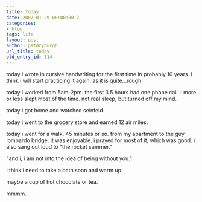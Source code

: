 ```yaml
---
title: Today
date: 2007-01-29 00:00:00 Z
categories:
- blog
tags: life
layout: post
author: patdryburgh
url_title: today
old_entry_id: 314
---
```


today i wrote in cursive handwriting for the first time in probably 10 years. i think i will start practicing it again, as it is quite...rough.

today i worked from 5am-2pm. the first 3.5 hours had one phone call. i more or less slept most of the time. not real sleep, but turned off my mind.

today i got home and watched seinfeld.

today i went to the grocery store and earned 12 air miles.

today i went for a walk. 45 minutes or so. from my apartment to the guy lombardo bridge. it was enjoyable. i prayed for most of it, which was good. i also sang out loud to "the rocket summer."

"and i, i am not into the idea of being without you."

i think i need to take a bath soon and warm up.

maybe a cup of hot chocolate or tea.

mmmm.